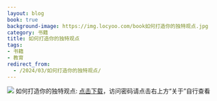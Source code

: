 ```yaml
---
layout: blog
book: true
background-image: https://img.locyoo.com/book如何打造你的独特观点.jpg
category: 书籍
title: 如何打造你的独特观点
tags:
- 书籍
- 教育
redirect_from:
  - /2024/03/如何打造你的独特观点/
---
```

![](https://img.locyoo.com/book如何打造你的独特观点.jpg)
如何打造你的独特观点: <a name = "ref1" href="https://url18.ctfile.com/f/50983618-1253431876-c526eb?p=3619">点击下载</a>，访问密码请点击右上方“关于”自行查看